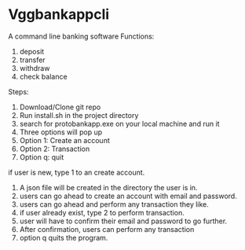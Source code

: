 # Vggbankappcli
A command line banking software
Functions:

1. deposit
2. transfer
3. withdraw
4. check balance

Steps:
1. Download/Clone git repo
2. Run install.sh in the project directory
3. search for protobankapp.exe on your local machine and run it
4. Three options will pop up
5. Option 1: Create an account
6. Option 2: Transaction
7. Option q: quit

if user is new, type 1 to an create account.
1. A json file will be created in the directory the user is in.
2. users can go ahead to create an account with email and password.
3. users can go ahead and perform any transaction they like.
4. if user already exist, type 2 to perform transaction.
5. user will have to confirm their email and password to go further.
6. After confirmation, users can perform any transaction
7. option q quits the program.
